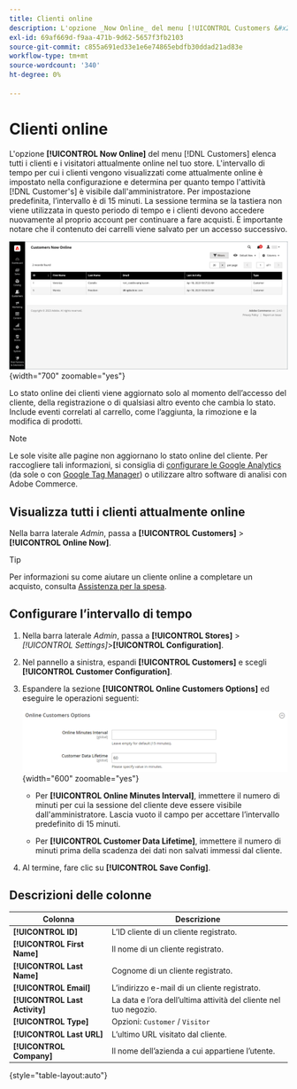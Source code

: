 ```yaml
---
title: Clienti online
description: L'opzione _Now Online_ del menu [!UICONTROL Customers &#x200B;] elenca tutti i clienti e i visitatori attualmente in linea nel tuo negozio.
exl-id: 69af669d-f9aa-471b-9d62-5657f3fb2103
source-git-commit: c855a691ed33e1e6e74865ebdfb30ddad21ad83e
workflow-type: tm+mt
source-wordcount: '340'
ht-degree: 0%

---
```


# Clienti online

L&#39;opzione **[!UICONTROL Now Online]** del menu [!DNL Customers] elenca tutti i clienti e i visitatori attualmente online nel tuo store. L&#39;intervallo di tempo per cui i clienti vengono visualizzati come attualmente online è impostato nella configurazione e determina per quanto tempo l&#39;attività [!DNL Customer's] è visibile dall&#39;amministratore. Per impostazione predefinita, l’intervallo è di 15 minuti. La sessione termina se la tastiera non viene utilizzata in questo periodo di tempo e i clienti devono accedere nuovamente al proprio account per continuare a fare acquisti. È importante notare che il contenuto dei carrelli viene salvato per un accesso successivo.

![Clienti online](assets/customers-now-online.png){width="700" zoomable="yes"}

Lo stato online dei clienti viene aggiornato solo al momento dell’accesso del cliente, della registrazione o di qualsiasi altro evento che cambia lo stato. Include eventi correlati al carrello, come l’aggiunta, la rimozione e la modifica di prodotti.

>[!NOTE]
>
>Le sole visite alle pagine non aggiornano lo stato online del cliente. Per raccogliere tali informazioni, si consiglia di [configurare le Google Analytics](../merchandising-promotions/google-analytics.md) (da sole o con [Google Tag Manager](../merchandising-promotions/google-tag-manager.md)) o utilizzare altro software di analisi con Adobe Commerce.

## Visualizza tutti i clienti attualmente online

Nella barra laterale _Admin_, passa a **[!UICONTROL Customers]** > **[!UICONTROL Online Now]**.

>[!TIP]
>
>Per informazioni su come aiutare un cliente online a completare un acquisto, consulta [Assistenza per la spesa](../stores-purchase/introduction.md#shopping-assistance).

## Configurare l’intervallo di tempo

1. Nella barra laterale _Admin_, passa a **[!UICONTROL Stores]** > _[!UICONTROL Settings]_>**[!UICONTROL Configuration]**.

1. Nel pannello a sinistra, espandi **[!UICONTROL Customers]** e scegli **[!UICONTROL Customer Configuration]**.

1. Espandere la sezione **[!UICONTROL Online Customers Options]** ed eseguire le operazioni seguenti:

   ![Opzioni cliente online](../configuration-reference/customers/assets/customer-configuration-online-customers-options.png){width="600" zoomable="yes"}

   - Per **[!UICONTROL Online Minutes Interval]**, immettere il numero di minuti per cui la sessione del cliente deve essere visibile dall&#39;amministratore. Lascia vuoto il campo per accettare l’intervallo predefinito di 15 minuti.

   - Per **[!UICONTROL Customer Data Lifetime]**, immettere il numero di minuti prima della scadenza dei dati non salvati immessi dal cliente.

1. Al termine, fare clic su **[!UICONTROL Save Config]**.

## Descrizioni delle colonne

| Colonna | Descrizione |
| --- | --- |
| **[!UICONTROL ID]** | L’ID cliente di un cliente registrato. |
| **[!UICONTROL First Name]** | Il nome di un cliente registrato. |
| **[!UICONTROL Last Name]** | Cognome di un cliente registrato. |
| **[!UICONTROL Email]** | L’indirizzo e-mail di un cliente registrato. |
| **[!UICONTROL Last Activity]** | La data e l’ora dell’ultima attività del cliente nel tuo negozio. |
| **[!UICONTROL Type]** | Opzioni: `Customer` / `Visitor` |
| **[!UICONTROL Last URL]** | L’ultimo URL visitato dal cliente. |
| **[!UICONTROL Company]** | Il nome dell’azienda a cui appartiene l’utente. |

{style="table-layout:auto"}
